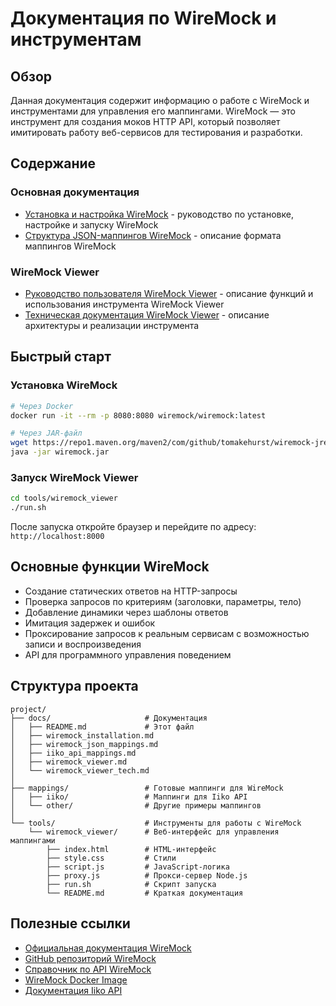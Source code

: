 # Документация по WireMock и инструментам

## Обзор

Данная документация содержит информацию о работе с WireMock и инструментами для управления его маппингами. WireMock — это инструмент для создания моков HTTP API, который позволяет имитировать работу веб-сервисов для тестирования и разработки.

## Содержание

### Основная документация

- [Установка и настройка WireMock](wiremock_installation.md) - руководство по установке, настройке и запуску WireMock
- [Структура JSON-маппингов WireMock](wiremock_json_mappings.md) - описание формата маппингов WireMock

### WireMock Viewer

- [Руководство пользователя WireMock Viewer](wiremock_viewer.md) - описание функций и использования инструмента WireMock Viewer
- [Техническая документация WireMock Viewer](wiremock_viewer_tech.md) - описание архитектуры и реализации инструмента

## Быстрый старт

### Установка WireMock

```bash
# Через Docker
docker run -it --rm -p 8080:8080 wiremock/wiremock:latest

# Через JAR-файл
wget https://repo1.maven.org/maven2/com/github/tomakehurst/wiremock-jre8-standalone/2.33.2/wiremock-jre8-standalone-2.33.2.jar -O wiremock.jar
java -jar wiremock.jar
```

### Запуск WireMock Viewer

```bash
cd tools/wiremock_viewer
./run.sh
```

После запуска откройте браузер и перейдите по адресу: `http://localhost:8000`

## Основные функции WireMock

- Создание статических ответов на HTTP-запросы
- Проверка запросов по критериям (заголовки, параметры, тело)
- Добавление динамики через шаблоны ответов
- Имитация задержек и ошибок
- Проксирование запросов к реальным сервисам с возможностью записи и воспроизведения
- API для программного управления поведением

## Структура проекта

```
project/
├── docs/                     # Документация
│   ├── README.md             # Этот файл
│   ├── wiremock_installation.md
│   ├── wiremock_json_mappings.md
│   ├── iiko_api_mappings.md
│   ├── wiremock_viewer.md
│   └── wiremock_viewer_tech.md
│
├── mappings/                 # Готовые маппинги для WireMock
│   ├── iiko/                 # Маппинги для Iiko API
│   └── other/                # Другие примеры маппингов
│
└── tools/                    # Инструменты для работы с WireMock
    └── wiremock_viewer/      # Веб-интерфейс для управления маппингами
        ├── index.html        # HTML-интерфейс
        ├── style.css         # Стили
        ├── script.js         # JavaScript-логика
        ├── proxy.js          # Прокси-сервер Node.js
        ├── run.sh            # Скрипт запуска
        └── README.md         # Краткая документация
```

## Полезные ссылки

- [Официальная документация WireMock](http://wiremock.org/docs/)
- [GitHub репозиторий WireMock](https://github.com/wiremock/wiremock)
- [Справочник по API WireMock](http://wiremock.org/docs/api/)
- [WireMock Docker Image](https://hub.docker.com/r/wiremock/wiremock)
- [Документация Iiko API](https://api-docs.syrve.digital/) 
